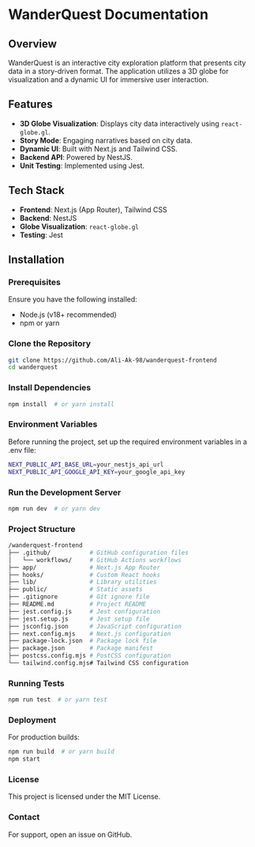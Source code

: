 # WanderQuest Documentation

## Overview
WanderQuest is an interactive city exploration platform that presents city data in a story-driven format. The application utilizes a 3D globe for visualization and a dynamic UI for immersive user interaction.

## Features
- **3D Globe Visualization**: Displays city data interactively using `react-globe.gl`.
- **Story Mode**: Engaging narratives based on city data.
- **Dynamic UI**: Built with Next.js and Tailwind CSS.
- **Backend API**: Powered by NestJS.
- **Unit Testing**: Implemented using Jest.

## Tech Stack
- **Frontend**: Next.js (App Router), Tailwind CSS
- **Backend**: NestJS
- **Globe Visualization**: `react-globe.gl`
- **Testing**: Jest

## Installation

### Prerequisites
Ensure you have the following installed:
- Node.js (v18+ recommended)
- npm or yarn

### Clone the Repository
```sh
git clone https://github.com/Ali-Ak-98/wanderquest-frontend
cd wanderquest
```

### Install Dependencies

```sh
npm install  # or yarn install
```

### Environment Variables
Before running the project, set up the required environment variables in a .env file:

```sh
NEXT_PUBLIC_API_BASE_URL=your_nestjs_api_url
NEXT_PUBLIC_API_GOOGLE_API_KEY=your_google_api_key
```

### Run the Development Server

```sh
npm run dev  # or yarn dev
```
### Project Structure

```sh
/wanderquest-frontend
├── .github/           # GitHub configuration files
│   └── workflows/     # GitHub Actions workflows
├── app/               # Next.js App Router
├── hooks/             # Custom React hooks
├── lib/               # Library utilities
├── public/            # Static assets
├── .gitignore         # Git ignore file
├── README.md          # Project README
├── jest.config.js     # Jest configuration
├── jest.setup.js      # Jest setup file
├── jsconfig.json      # JavaScript configuration
├── next.config.mjs    # Next.js configuration
├── package-lock.json  # Package lock file
├── package.json       # Package manifest
├── postcss.config.mjs # PostCSS configuration
└── tailwind.config.mjs# Tailwind CSS configuration
```

### Running Tests

```sh
npm run test  # or yarn test
```

### Deployment
For production builds:

```sh
npm run build  # or yarn build
npm start
```

### License
This project is licensed under the MIT License.

### Contact
For support, open an issue on GitHub.


